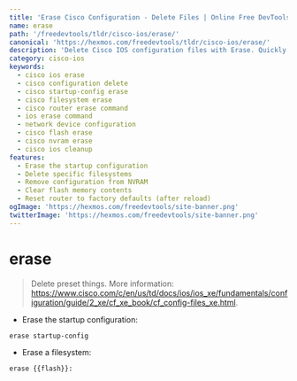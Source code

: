```yaml
---
title: 'Erase Cisco Configuration - Delete Files | Online Free DevTools by Hexmos'
name: erase
path: '/freedevtools/tldr/cisco-ios/erase/'
canonical: 'https://hexmos.com/freedevtools/tldr/cisco-ios/erase/'
description: 'Delete Cisco IOS configuration files with Erase. Quickly remove startup-config or entire filesystems on Cisco routers. Free online tool, no registration required.'
category: cisco-ios
keywords:
  - cisco ios erase
  - cisco configuration delete
  - cisco startup-config erase
  - cisco filesystem erase
  - cisco router erase command
  - ios erase command
  - network device configuration
  - cisco flash erase
  - cisco nvram erase
  - cisco ios cleanup
features:
  - Erase the startup configuration
  - Delete specific filesystems
  - Remove configuration from NVRAM
  - Clear flash memory contents
  - Reset router to factory defaults (after reload)
ogImage: 'https://hexmos.com/freedevtools/site-banner.png'
twitterImage: 'https://hexmos.com/freedevtools/site-banner.png'
---
```


# erase

> Delete preset things.
> More information: <https://www.cisco.com/c/en/us/td/docs/ios/ios_xe/fundamentals/configuration/guide/2_xe/cf_xe_book/cf_config-files_xe.html>.

- Erase the startup configuration:

`erase startup-config`

- Erase a filesystem:

`erase {{flash}}:`
